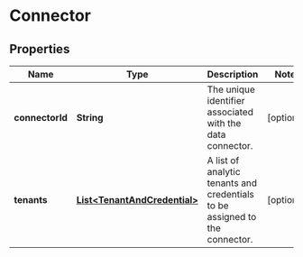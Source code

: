 

# Connector


## Properties

| Name | Type | Description | Notes |
|------------ | ------------- | ------------- | -------------|
|**connectorId** | **String** | The unique identifier associated with the data connector. |  [optional] |
|**tenants** | [**List&lt;TenantAndCredential&gt;**](TenantAndCredential.md) | A list of analytic tenants and credentials to be assigned to the connector. |  [optional] |



